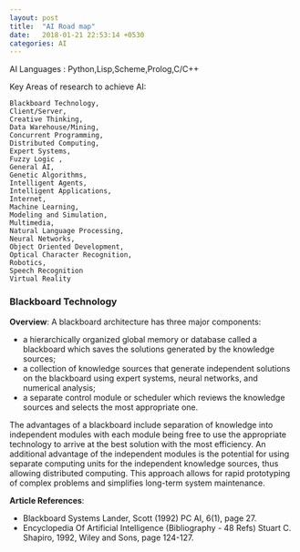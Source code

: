 ```yaml
---
layout: post
title:  "AI Road map"
date:   2018-01-21 22:53:14 +0530
categories: AI
---
```


AI Languages : Python,Lisp,Scheme,Prolog,C/C++

Key Areas of research to achieve AI: 

	Blackboard Technology,
	Client/Server,	
	Creative Thinking,
	Data Warehouse/Mining,
	Concurrent Programming,	
	Distributed Computing,
	Expert Systems,
	Fuzzy Logic	,
	General AI,	
	Genetic Algorithms,
	Intelligent Agents,
	Intelligent Applications,
	Internet,
	Machine Learning,
	Modeling and Simulation,
	Multimedia,
	Natural Language Processing,
	Neural Networks, 
	Object Oriented Development,
	Optical Character Recognition,	 
	Robotics,
	Speech Recognition	 
	Virtual Reality	 	 

### Blackboard Technology

**Overview**: A blackboard architecture has three major components:
* a hierarchically organized global memory or database called a blackboard which saves the solutions generated by the knowledge sources;
* a collection of knowledge sources that generate independent solutions on the blackboard using expert systems, neural networks, and numerical analysis;
* a separate control module or scheduler which reviews the knowledge sources and selects the most appropriate one.

The advantages of a blackboard include separation of knowledge into independent modules with each module being free to use the appropriate technology to arrive at the best solution with the most efficiency. An additional advantage of the independent modules is the potential for using separate computing units for the independent knowledge sources, thus allowing distributed computing. This approach allows for rapid prototyping of complex problems and simplifies long-term system maintenance.

**Article References**:
* Blackboard Systems	Lander, Scott (1992) PC AI, 6(1), page 27. 
* Encyclopedia Of Artificial Intelligence (Bibliography - 48 Refs)	Stuart C. Shapiro, 1992, Wiley and Sons, page 124-127. 

### 
